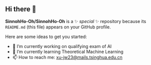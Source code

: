 ## Hi there 👋


**SinnohHo-Oh/SinnohHo-Oh** is a ✨ _special_ ✨ repository because its `README.md` (this file) appears on your GitHub profile.

Here are some ideas to get you started:

- 🔭 I’m currently working on qualifying exam of AI
- 🌱 I’m currently learning Theoretical Machine Learning
- 📫 How to reach me: xu-jw23@mails.tsinghua.edu.cn

